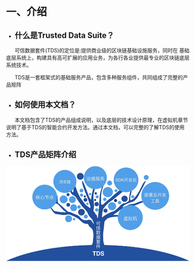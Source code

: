 # 一、介绍
- ## 什么是Trusted Data Suite？
&#160;&#160;&#160;&#160;&#160;&#160;可信数据套件(TDS)的定位是:提供商业级的区块链基础设施服务，同时在 基础底层系统上，构建具有高可扩展的应用业务，为各行各业提供最专业的区块链底层系统技术。 
    
&#160;&#160;&#160;&#160;&#160;&#160;TDS是一套框架式的基础服务产品，包含多种服务组件，共同组成了完整的产 品矩阵 
- ## 如何使用本文档？
&#160;&#160;&#160;&#160;&#160;&#160;本文档包含了TDS的产品组成说明，以及底层的技术设计原理，在虚拟机章节说明了基于TDS的智能合约开发方法。通过本文档，可以完整的了解TDS的使用方法。
- ## TDS产品矩阵介绍
![python-success](../img/matrix.png)